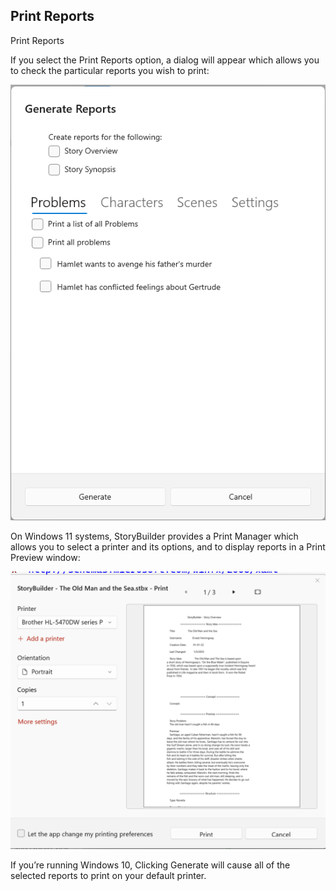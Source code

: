## Print Reports ##
Print Reports <br/>

If you select the Print Reports option, a dialog will appear which allows you to check the particular reports you wish to print: <br/>

![](Generate-Reports-Dialog.png)


On Windows 11 systems, StoryBuilder provides a Print Manager which allows you to select a printer and its options, and to display reports in a Print Preview window: <br/>

![](Print-Manager.png)


If you’re running Windows 10, Clicking Generate will cause all of the selected reports to print on your default printer. <br/>
